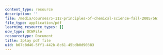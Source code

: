 ```yaml
---
content_type: resource
description: ''
file: /media/courses/5-112-principles-of-chemical-science-fall-2005/b67c8d465ff1442b8c6145bdb0d90383_dxR06Mi8ExI.pdf
file_type: application/pdf
learning_resource_types: []
ocw_type: OCWFile
resourcetype: Document
title: 3play pdf file
uid: b67c8d46-5ff1-442b-8c61-45bdb0d90383
---
```

